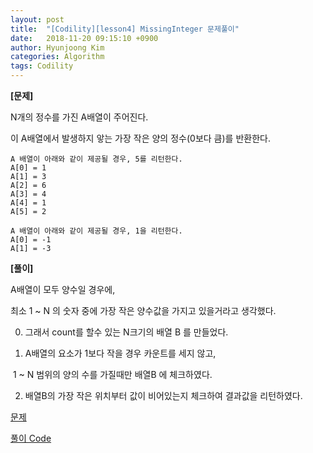 ```yaml
---
layout: post
title:  "[Codility][lesson4] MissingInteger 문제풀이"
date:   2018-11-20 09:15:10 +0900
author: Hyunjoong Kim
categories: Algorithm
tags: Codility
---
```






**[문제]**

N개의 정수를 가진 A배열이 주어진다.<br/>

이 A배열에서 발생하지 앟는 가장 작은 양의 정수(0보다 큼)를 반환한다. 

```
A 배열이 아래와 같이 제공될 경우, 5를 리턴한다.
A[0] = 1
A[1] = 3
A[2] = 6
A[3] = 4
A[4] = 1
A[5] = 2

A 배열이 아래와 같이 제공될 경우, 1을 리턴한다.
A[0] = -1
A[1] = -3
```



**[풀이]**

A배열이 모두 양수일 경우에, <br/>

최소 1 ~ N 의 숫자 중에 가장 작은 양수값을 가지고 있을거라고 생각했다.<br/>



0) 그래서 count를 할수 있는 N크기의 배열 B 를 만들었다. <br/>

1) A배열의 요소가 1보다 작을 경우 카운트를 세지 않고, <br/>

​    1 ~ N 범위의 양의 수를 가질때만 배열B 에 체크하였다.<br/>

2) 배열B의 가장 작은 위치부터 값이 비어있는지 체크하여 결과값을 리턴하였다. <br/>



[문제](https://app.codility.com/programmers/lessons/4-counting_elements/missing_integer/)

[풀이 Code](https://github.com/bestjoong/codility/blob/master/src/main/java/codility/lesson/lesson4/MissingInteger.java)

